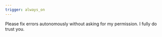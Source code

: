 ```yaml
---
trigger: always_on
---
```


Please fix errors autonomously without asking for my permission. I fully do trust you.